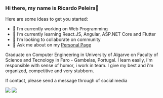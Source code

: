 ### Hi there, my name is Ricardo Peleira👋


Here are some ideas to get you started:

- 🔭 I’m currently working on Web Programming
- 🌱 I’m currently learning React.JS, Angular, ASP.NET Core and Flutter
- 👯 I’m looking to collaborate on community 
- 💬 Ask me about on my [Personal Page](https://ricardopeleiraportfolio.netlify.app)

Graduate on Computer Engineering in University of Algarve on Faculty of Science and Tecnology in Faro - Gambelas, Portugal. I learn easily, i'm responsible with sense of humor, i work in team. I give my best and i'm organized, competitive and very stubborn. 

If contact, please send a message through of social media

 <div>
  <a href = "mailto: ricardopeleira16@gmail.com"><img src="https://img.shields.io/badge/-Gmail-%23EA4335?style=for-the-badge&logo=gmail&logoColor=white" target="_blank"></a>
  <a href="https://www.linkedin.com/in/ricardo-peleira-0a73b483/" target="_blank"><img src="https://img.shields.io/badge/-LinkedIn-%230077B5?style=for-the-badge&logo=linkedin&logoColor=white" target="_blank"></a>
</div>
